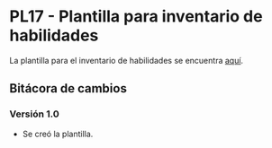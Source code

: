 # PL17 - Plantilla para inventario de habilidades

La plantilla para el inventario de habilidades se encuentra [aquí](https://docs.google.com/spreadsheets/d/1wfj6emaRAPAF736AG1LQwfq3NNbPaq7Wood_G4-hMgA/edit#gid=0).

## Bitácora de cambios

### Versión 1.0

- Se creó la plantilla.
